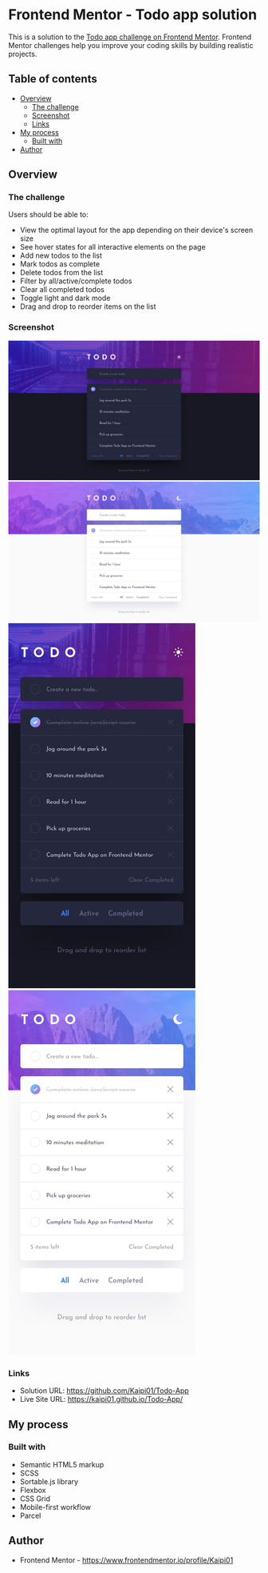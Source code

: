 # Frontend Mentor - Todo app solution

This is a solution to the [Todo app challenge on Frontend Mentor](https://www.frontendmentor.io/challenges/todo-app-Su1_KokOW). Frontend Mentor challenges help you improve your coding skills by building realistic projects. 

## Table of contents

- [Overview](#overview)
  - [The challenge](#the-challenge)
  - [Screenshot](#screenshot)
  - [Links](#links)
- [My process](#my-process)
  - [Built with](#built-with)
- [Author](#author)

## Overview

### The challenge

Users should be able to:

- View the optimal layout for the app depending on their device's screen size
- See hover states for all interactive elements on the page
- Add new todos to the list
- Mark todos as complete
- Delete todos from the list
- Filter by all/active/complete todos
- Clear all completed todos
- Toggle light and dark mode
- Drag and drop to reorder items on the list

### Screenshot

![](./design/desktop-design-dark.jpg)
![](./design/desktop-design-light.jpg)
![](./design/mobile-design-dark.jpg)
![](./design/mobile-design-light.jpg)


### Links

- Solution URL: https://github.com/Kaipi01/Todo-App
- Live Site URL: https://kaipi01.github.io/Todo-App/

## My process

### Built with

- Semantic HTML5 markup
- SCSS
- Sortable.js library
- Flexbox
- CSS Grid
- Mobile-first workflow
- Parcel

## Author

- Frontend Mentor - https://www.frontendmentor.io/profile/Kaipi01
